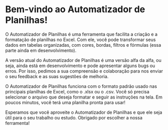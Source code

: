 # Bem-vindo ao Automatizador de Planilhas!

O Automatizador de Planilhas é uma ferramenta que facilita a criação e a formatação de planilhas no Excel. Com ele, você pode transformar seus dados em tabelas organizadas, com cores, bordas, filtros e fórmulas (essa parte ainda em desenvolvimento).

A versão atual do Automatizador de Planilhas é uma versão alfa da alfa, ou seja, ainda está em desenvolvimento e pode apresentar alguns bugs ou erros. Por isso, pedimos a sua compreensão e colaboração para nos enviar o seu feedback e as suas sugestões de melhoria.

O Automatizador de Planilhas funciona com o formato padrão usado nas principais planilhas de Excel, como o .xlsx ou o .csv. Você só precisa selecionar o arquivo que deseja formatar e seguir as instruções na tela. Em poucos minutos, você terá uma planilha pronta para usar!

Esperamos que você aproveite o Automatizador de Planilhas e que ele seja útil para o seu trabalho ou estudo. Obrigado por escolher a nossa ferramenta!
